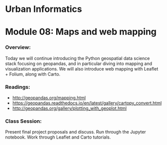 # Urban Informatics
# Module 08: Maps and web mapping

### Overview:

Today we will continue introducing the Python geospatial data science stack focusing on geopandas, and in particular diving into mapping and visualization applications. We will also introduce web mapping with Leaflet + Folium, along with Carto.

### Readings:

  - http://geopandas.org/mapping.html
  - https://geopandas.readthedocs.io/en/latest/gallery/cartopy_convert.html
  - http://geopandas.org/gallery/plotting_with_geoplot.html

### Class Session:

Present final project proposals and discuss. Run through the Jupyter notebook. Work through Leaflet and Carto tutorials.

